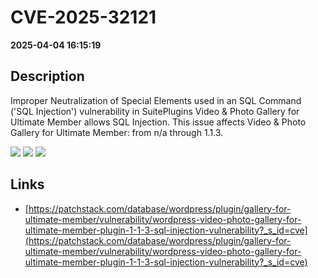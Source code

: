 # CVE-2025-32121

**2025-04-04 16:15:19**

## Description
Improper Neutralization of Special Elements used in an SQL Command ('SQL Injection') vulnerability in SuitePlugins Video & Photo Gallery for Ultimate Member allows SQL Injection. This issue affects Video & Photo Gallery for Ultimate Member: from n/a through 1.1.3.

![](https://img.shields.io/static/v1?label=Score&message=7.6&color=red)
![](https://img.shields.io/static/v1?label=Severity&message=HIGH&color=red)
![](https://img.shields.io/static/v1?label=CWE&message=SQL&color=green)

## Links
- [https://patchstack.com/database/wordpress/plugin/gallery-for-ultimate-member/vulnerability/wordpress-video-photo-gallery-for-ultimate-member-plugin-1-1-3-sql-injection-vulnerability?_s_id=cve](https://patchstack.com/database/wordpress/plugin/gallery-for-ultimate-member/vulnerability/wordpress-video-photo-gallery-for-ultimate-member-plugin-1-1-3-sql-injection-vulnerability?_s_id=cve)
